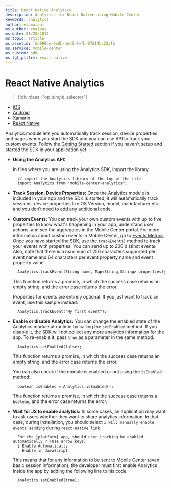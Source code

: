 ```yaml
---
title: React Native Analytics
description: Analytics for React Native using Mobile Center
keywords: analytics
author: elamalani
ms.author: emalani
ms.date: 01/20/2017
ms.topic: article
ms.assetid: fde989ce-6c8b-4ec5-9efb-07d14bc22afb
ms.service: mobile-center
ms.custom: sdk
ms.tgt_pltfrm: react-native
---
```


# React Native Analytics

> [!div class="op_single_selector"]
- [iOS](ios.md)
- [Android](android.md)
- [Xamarin](xamarin.md)
- [React Native](react-native.md)

Analytics module lets you automatically track session, device properties and pages when you start the SDK and you can use API to track your custom events. Follow the [Getting Started](/sdk/React-Native/getting-started#2-add-Mobile-Center-sdk-modules) section if you haven't setup and started the SDK in your application yet.

* **Using the Analytics API:**

   In files where you are using the Analytics SDK, import the library.

        // import the Analytics library at the top of the file
        import Analytics from "mobile-center-analytics";

* **Track Session, Device Properties:**  Once the Analytics module is included in your app and the SDK is started, it will automatically track sessions, device properties like OS Version, model, manufacturer etc. and you don’t need to add any additional code.

* **Custom Events:** You can track your own custom events with up to five properties to know what's happening in your app, understand user actions, and see the aggregates in the Mobile Center portal. For more information about custom events in Mobile Center, go to [Events Metrics](/analytics/understand-events). Once you have started the SDK, use the `trackEvent()` method to track your events with properties. You can send up to 200 distinct events. Also, note that there is a maximum of 256 characters supported per event name and 64 characters per event property name and event property value.

        Analytics.trackEvent(String name, Map<String,String> properties);

    This function returns a promise, in which the success case returns an empty string, and the error case returns the error.

    Properties for events are entirely optional. If you just want to track an event, use this sample instead:

        Analytics.trackEvent("My first event");

* **Enable or disable Analytics:**  You can change the enabled state of the Analytics module at runtime by calling the `setEnabled` method. If you disable it, the SDK will not collect any more analytics information for the app. To re-enable it, pass `true` as a parameter in the same method.

        Analytics.setEnabled(false);

    This function returns a promise, in which the success case returns an empty string, and the error case returns the error.

    You can also check if the module is enabled or not using the `isEnabled` method:

        boolean isEnabled = Analytics.isEnabled();

    This function returns a promise, in which the success case returns a `boolean`, and the error case returns the error.

* <a name="enable-javascript"></a>**Wait for JS to enable analytics:** In some cases, an application may want to ask users whether they want to share analytics information. In that case, during installation, you should select `I will manually enable events sending` during `react-native link`.

        For the [platform] app, should user tracking be enabled automatically ? (Use arrow keys)
        ❯ Enable Automatically
          Enable in JavaScript

    This means that for any information to be sent to Mobile Center (even basic session information), the developer must first enable Analytics inside the app by adding the following line to his code.

        Analytics.setEnabled(true);
